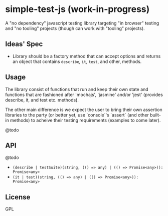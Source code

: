 # simple-test-js (work-in-progress)

A "no dependency" javascript testing library targeting "in browser" testing and "no tooling" projects (though can work with "tooling" projects).

## Ideas' Spec
- Library should be a factory method that can accept options and returns an object that contains `describe`, `it`, `test`, and other, methods.

## Usage

The library consist of functions that run and keep their own state and functions that are fashioned after 'mochajs', 'jasmine' and/or 'jest' (provides describe, it, and test etc. methods).

The other main difference is we expect the user to bring their own assertion libraries to the party (or better yet, use \`console\`'s \`assert\` (and other built-in methods) to acheive their testing requirements (examples to come later).

@todo

## API

@todo

- `(describe | testSuite)(string, (() => any) | (() => Promise<any>)): Promise<any>`
- `(it | test)(string, (() => any) | (() => Promise<any>)): Promise<any>`

## License
GPL


